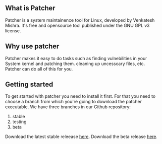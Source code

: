 ## What is Patcher

Patcher is a system maintainence tool for Linux, developed by Venkatesh Mishra. It's free and opensource tool published under the GNU GPL v3 license.

## Why use patcher

Patcher makes it easy to do tasks such as finding vulnebilities in your System kernel and patching them. cleaning up uncesscary files, etc. Patcher can do all of this for you. 

## Getting started
To get started with patcher you need to install it first. For that you need to choose a branch from which you're going to download the patcher executable.
We have three branches in our Github repository:
1. stable
2. testing
3. beta

Download the latest stable releease [here](https://github.com/Emph-Inc/patcher/releases/download/stable-0.1.7/patcher).
Download the beta release [here](https://google.com).
